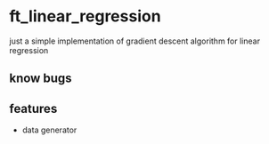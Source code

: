 # ft_linear_regression

just a simple implementation of gradient descent algorithm for linear regression

## know bugs

## features

* data generator
